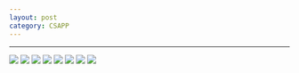 ```yaml
---
layout: post 
category: CSAPP 
---
```

---

![](../../www/assets/pic/Page1.png)
![](../../www/assets/pic/Page2.png)
![](../../www/assets/pic/Page3.png)
![](../../www/assets/pic/Page4.png)
![](../../www/assets/pic/Page5.png)
![](../../www/assets/pic/Page6.png)
![](../../www/assets/pic/Page7.png)
![](../../www/assets/pic/Page8.png)